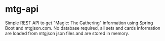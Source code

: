 # mtg-api
Simple REST API to get "Magic: The Gathering" information using Spring Boot and mtgjson.com.
No database required, all sets and cards information are loaded from mtgjson json files and are stored in memory.
